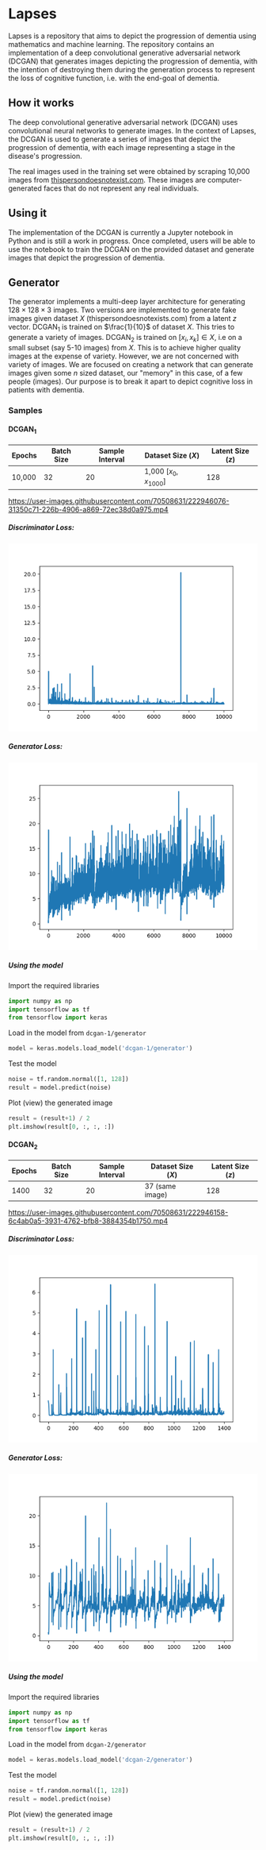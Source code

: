 # Lapses
Lapses is a repository that aims to depict the progression of dementia using mathematics and machine learning. The repository contains an implementation of a deep convolutional generative adversarial network (DCGAN) that generates images depicting the progression of dementia, with the intention of destroying them during the generation process to represent the loss of cognitive function, i.e. with the end-goal of dementia.

## How it works
The deep convolutional generative adversarial network (DCGAN) uses convolutional neural networks to generate images. In the context of Lapses, the DCGAN is used to generate a series of images that depict the progression of dementia, with each image representing a stage in the disease's progression.

The real images used in the training set were obtained by scraping 10,000 images from [thispersondoesnotexist.com](thispersondoesnotexist.com). These images are computer-generated faces that do not represent any real individuals.

## Using it
The implementation of the DCGAN is currently a Jupyter notebook in Python and is still a work in progress. Once completed, users will be able to use the notebook to train the DCGAN on the provided dataset and generate images that depict the progression of dementia.


## Generator
The generator implements a multi-deep layer architecture for generating $128 \times 128 \times 3$ images. Two versions are implemented to generate fake images given dataset $X$ (thispersondoesnotexists.com) from a latent $z$ vector. DCGAN$_1$ is trained on $\frac{1}{10}$ of dataset $X$. This tries to generate a variety of images. DCGAN$_2$ is trained on $[x_i, x_k] \in X$, i.e on a small subset (say 5-10 images) from $X$. This is to achieve higher quality images at the expense of variety. However, we are not concerned with variety of images. We are focused on creating a network that can generate images given some $n$ sized dataset, our "memory" in this case, of a few people (images). Our purpose is to break it apart to depict cognitive loss in patients with dementia. 

### Samples
#### DCGAN$_1$
| Epochs            | Batch Size        | Sample Interval   | Dataset Size ($X$)| Latent Size ($z$)
|-------------------|-------------------|-------------------|---------------------|------|
| 10,000            | 32                | 20                | 1,000 [$x_0,  x_{1000}$]        |128|

https://user-images.githubusercontent.com/70508631/222946076-31350c71-226b-4906-a869-72ec38d0a975.mp4

##### Discriminator Loss:
![Discriminator Loss](./dcgan-1/discriminator_loss.png)
##### Generator Loss:
![Generator Loss](./dcgan-1/gan_loss.png)

##### Using the model
Import the required libraries

```python
import numpy as np
import tensorflow as tf
from tensorflow import keras
```

Load in the model from `dcgan-1/generator`
```python
model = keras.models.load_model('dcgan-1/generator')
```

Test the model
```python
noise = tf.random.normal([1, 128])
result = model.predict(noise)
```
Plot (view) the generated image
```python
result = (result+1) / 2
plt.imshow(result[0, :, :, :])
```

#### DCGAN$_2$
| Epochs | Batch Size|Sample Interval|Dataset Size ($X$)|Latent Size ($z$) |
|-------------------|-------------------|-------------------|-------------------|--|
| 1400  | 32  | 20  | 37 (same image)  | 128|

https://user-images.githubusercontent.com/70508631/222946158-6c4ab0a5-3931-4762-bfb8-3884354b1750.mp4

##### Discriminator Loss:
![Discriminator Loss](./dcgan-2/discriminator_loss.png)

##### Generator Loss:
![Generator Loss](./dcgan-2/gan_loss.png)

##### Using the model

Import the required libraries
```python
import numpy as np
import tensorflow as tf
from tensorflow import keras
```

Load in the model from `dcgan-2/generator`
```python
model = keras.models.load_model('dcgan-2/generator')
```

Test the model
```python
noise = tf.random.normal([1, 128])
result = model.predict(noise)
```
Plot (view) the generated image
```python
result = (result+1) / 2
plt.imshow(result[0, :, :, :])
```
